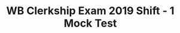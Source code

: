 ---
title: "WB Clerkship Exam 2019 Shift - 1 Mock Test"
subject: "WB Clerkship"
topic: "General Knowledge(40 Questions)"
questions:
  - question: "Mahatma Gandhi had first started his non-violent non-cooperation movement in"
    options:
      - "UK"
      - "South Africa"
      - "India"
      - "Zimbabwe"
    answer: "South Africa"

  - question: "The India-Bangladesh Border is guarded on the Indian side by"
    options:
      - "The Indian Army"
      - "Border Security Forces (BSF)"
      - "CRPF"
      - "Indo-Tibetan Border Police"
    answer: "Border Security Forces (BSF)"

  - question: "Which one of the following states of India has lost its special status due to abolition of Article 370?"
    options:
      - "Manipur"
      - "Jammu and Kashmir"
      - "Nagaland"
      - "Sikkim"
    answer: "Jammu and Kashmir"

  - question: "Mahatma Gandhi was assassinated on 30th January"
    options:
      - "1947"
      - "1948"
      - "1949"
      - "1950"
    answer: "1948"

  - question: "The Rafale deal relates to the acquisition of"
    options:
      - "helicopters"
      - "fighter planes"
      - "submarines"
      - "long range missiles"
    answer: "fighter planes"

  - question: "Gautam Buddha was born in"
    options:
      - "Kapilavastu"
      - "Sarnath"
      - "Bodh Gaya"
      - "Lumbini"
    answer: "Lumbini"

  - question: "Vidyasagar's birthplace 'Birsingha' village is in"
    options:
      - "Hooghly district"
      - "Nadia district"
      - "West Medinipur district"
      - "Howrah district"
    answer: "West Medinipur district"

  - question: "Who among the following persons is a Boxer?"
    options:
      - "Dibyendu Barua"
      - "Chand Ram"
      - "Manju Rani"
      - "Dipa Karmakar"
    answer: "Manju Rani"

  - question: "Jaideep Mukherjee represented India in"
    options:
      - "Tennis"
      - "Badminton"
      - "Cricket"
      - "Football"
    answer: "Tennis"

  - question: "Which one of the following rivers does not flow across the India-Bangladesh border?"
    options:
      - "The Ganges"
      - "Teesta"
      - "Atrayee"
      - "Damodar"
    answer: "Damodar"

  - question: "Which one of the following items is sought to be banned for protection of environment?"
    options:
      - "Jute bags"
      - "Plastic bags"
      - "Paper bags"
      - "Cloth bags"
    answer: "Plastic bags"

  - question: "Which one of the following states is not a Member of SAARC?"
    options:
      - "Bangladesh"
      - "Myanmar"
      - "Sri Lanka"
      - "Nepal"
    answer: "Myanmar"

  - question: "Which one of the following is not an independent state?"
    options:
      - "Australia"
      - "Scotland"
      - "Belgium"
      - "Spain"
    answer: "Scotland"

  - question: "S-400 missiles are being acquired from"
    options:
      - "Sweden"
      - "UK"
      - "Russia"
      - "USA"
    answer: "Russia"

  - question: "President Donald Trump succeeded"
    options:
      - "Bill Clinton"
      - "Barack Obama"
      - "Colin Powell"
      - "George Bush Jr."
    answer: "Barack Obama"

  - question: "Who is the present President of France?"
    options:
      - "Nicolas Sarkozy"
      - "Jean Monnet"
      - "Emmanuel Macron"
      - "Francois Hollande"
    answer: "Emmanuel Macron"

  - question: "Lionel Messi hails from"
    options:
      - "Brazil"
      - "Argentina"
      - "Bolivia"
      - "Portugal"
    answer: "Argentina"

  - question: "The Magsaysay Award (2019) in Journalism was given to"
    options:
      - "Swapan Dasgupta"
      - "Raveesh Kumar"
      - "Arnab Goswami"
      - "Ravindra Kumar"
    answer: "Ravindra Kumar"

  - question: "Who among the following was awarded the Nobel Prize in Literature in 2019?"
    options:
      - "Peter Handke"
      - "Bob Dylan"
      - "Olga Tokarczuk"
      - "Salman Rushdie"
    answer: "Peter Handke"

  - question: "Except Hong Kong, how many other Special Administrative Regions (SARs) are there in China?"
    options:
      - "2"
      - "1"
      - "3"
      - "None of the above"
    answer: "1"

  - question: "Which of the following team won the Cricket World Cup in 2019?"
    options:
      - "South Africa"
      - "England"
      - "New Zealand"
      - "India"
    answer: "England"

  - question: "The 2016 Olympic games were held in"
    options:
      - "London"
      - "Rio-de-Janeiro"
      - "Moscow"
      - "Mexico City"
    answer: "Rio-de-Janeiro"

  - question: "How many seats are there in Lok Sabha?"
    options:
      - "540"
      - "543"
      - "545"
      - "550"
    answer: "543"

  - question: "Who is currently the Chairman of IMF?"
    options:
      - "Christine Lagarde"
      - "Kristalina Georgieva"
      - "Jean Claude Juncker"
      - "Donald Tusk"
    answer: "Kristalina Georgieva"

  - question: "The UN Human Rights Commission has its headquarters in"
    options:
      - "Geneva"
      - "Washington"
      - "Paris"
      - "London"
    answer: "Geneva"

  - question: "Before becoming the president of India, Pranab Mukherjee never held the post of"
    options:
      - "Defence Minister"
      - "Finance Minister"
      - "Minister for Railways"
      - "Minister for External Affairs"
    answer: "Defence Minister"

  - question: "The battle of Plassey was fought in"
    options:
      - "1757"
      - "1758"
      - "1857"
      - "1858"
    answer: "1757"

  - question: "The first Asian games were held in"
    options:
      - "Jakarta"
      - "New Delhi"
      - "Colombo"
      - "Bangkok"
    answer: "New Delhi"

  - question: "The Easter Sunday suicide bombings in 2019 had taken place in"
    options:
      - "Christ Church"
      - "Colombo"
      - "Bradford"
      - "Jerusalem"
    answer: "Colombo"

  - question: "Who is the author of the book 'The Third Pillar'?"
    options:
      - "Amartya Sen"
      - "Padma Desai"
      - "Raghuram Rajan"
      - "Jagdish Bhagwati"
    answer: "Raghuram Rajan"

  - question: "Who won the World Championship in Badminton (women's single) in 2019?"
    options:
      - "Sania Mirza"
      - "Saina Nehwal"
      - "P. V. Sindhu"
      - "Nozomi Okuhara"
    answer: "P. V. Sindhu"

  - question: "Khudiram Bose was hanged in"
    options:
      - "Medinipur"
      - "Dum Dum Central Jail"
      - "Muzaffarpur"
      - "Presidency Jail, Kolkata"
    answer: "Muzaffarpur"

  - question: "Where does the Dalai Lama live?"
    options:
      - "Mussoorie"
      - "Rumtek Monastery"
      - "Tawang"
      - "Mcleodganj, Dharamshala"
    answer: "Mcleodganj, Dharamshala"

  - question: "How many districts are there in West Bengal?"
    options:
      - "21"
      - "19"
      - "24"
      - "22"
    answer: "24"

  - question: "Balakot is in"
    options:
      - "India's north-east"
      - "Pakistan's north-west"
      - "Afghanistan"
      - "Iran-Afghanistan border"
    answer: "Pakistan's north-west"

  - question: "Fiji is in"
    options:
      - "the Asia-Pacific region"
      - "the North Atlantic region"
      - "North Africa"
      - "South America"
    answer: "the Asia-Pacific region"

  - question: "Which one of the following is not a Union Territory?"
    options:
      - "Chandigarh"
      - "Andaman and Nicobar Islands"
      - "Puducherry"
      - "Tripura"
    answer: "Tripura"

  - question: "The Howdy Modi programme was held in"
    options:
      - "Los Angeles"
      - "New York"
      - "Houston"
      - "Washington"
    answer: "Houston"

  - question: "Who among the following persons was not a famous sculptor?"
    options:
      - "Jogen Chowdhury"
      - "Nandalal Bose"
      - "Ramkinkar Baij"
      - "Tarasankar Bandhopadhyay"
    answer: "Tarasankar Bandhopadhyay"

  - question: "Greta Thunberg is"
    options:
      - "an Actor"
      - "a Tennis player"
      - "an Environmental activist"
      - "a Human Rights activist"
    answer: "an Environmental activist"

---